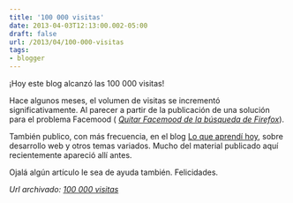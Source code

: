 ```yaml
---
title: '100 000 visitas'
date: 2013-04-03T12:13:00.002-05:00
draft: false
url: /2013/04/100-000-visitas
tags: 
- blogger
---
```


¡Hoy este blog alcanzó las 100 000 visitas!  
  
Hace algunos meses, el volumen de visitas se incrementó significativamente. Al parecer a partir de la publicación de una solución para el problema Facemood ( [_Quitar Facemood de la búsqueda de Firefox_](https://akcdev.blogspot.com/2011/02/quitar-facemood-de-la-busqueda-de.html)).  
  
También publico, con más frecuencia, en el blog [Lo que aprendí hoy](http://akcaprendiendo.blogspot.com/), sobre desarrollo web y otros temas variados. Mucho del material publicado aquí recientemente apareció allí antes.  
  
Ojalá algún artículo le sea de ayuda también. Felicidades.

_*Url archivado: [100 000 visitas](https://akcdev.blogspot.com/2013/04/100-000-visitas.html)*_
